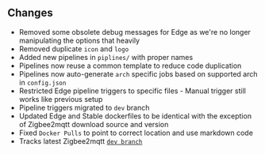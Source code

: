 ## Changes
- Removed some obsolete debug messages for Edge as we're no longer manipulating the options that heavily
- Removed duplicate `icon` and `logo`
- Added new pipelines in `piplines/` with proper names
- Pipelines now reuse a common template to reduce code duplication
- Pipelines now auto-generate `arch` specific jobs based on supported arch in `config.json`
- Restricted Edge pipeline triggers to specific files - Manual trigger still works like previous setup
- Pipeline triggers migrated to `dev` branch
- Updated Edge and Stable dockerfiles to be identical with the exception of Zigbee2mqtt download source and version
- Fixed `Docker Pulls` to point to correct location and use markdown code
- Tracks latest Zigbee2mqtt [`dev branch`](https://github.com/Koenkk/zigbee2mqtt/commits/dev)